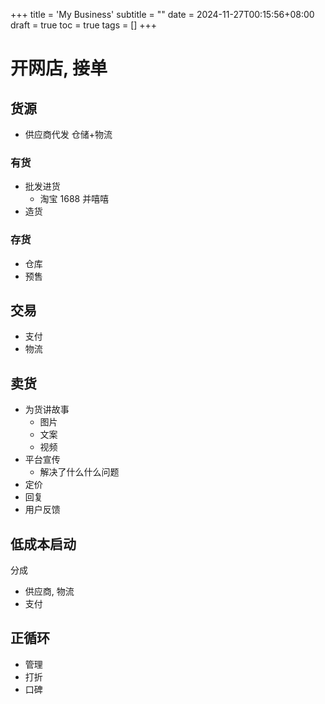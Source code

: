 +++
title = 'My Business'
subtitle = ""
date = 2024-11-27T00:15:56+08:00
draft = true
toc = true
tags = []
+++

# 开网店, 接单


## 货源

- 供应商代发 仓储+物流

### 有货

- 批发进货
  - 淘宝 1688 并嘻嘻
- 造货

### 存货

- 仓库
- 预售

## 交易

- 支付
- 物流

## 卖货

- 为货讲故事
  - 图片
  - 文案
  - 视频
- 平台宣传
  - 解决了什么什么问题
- 定价
- 回复
- 用户反馈

## 低成本启动

分成
- 供应商, 物流
- 支付

## 正循环

- 管理
- 打折
- 口碑
